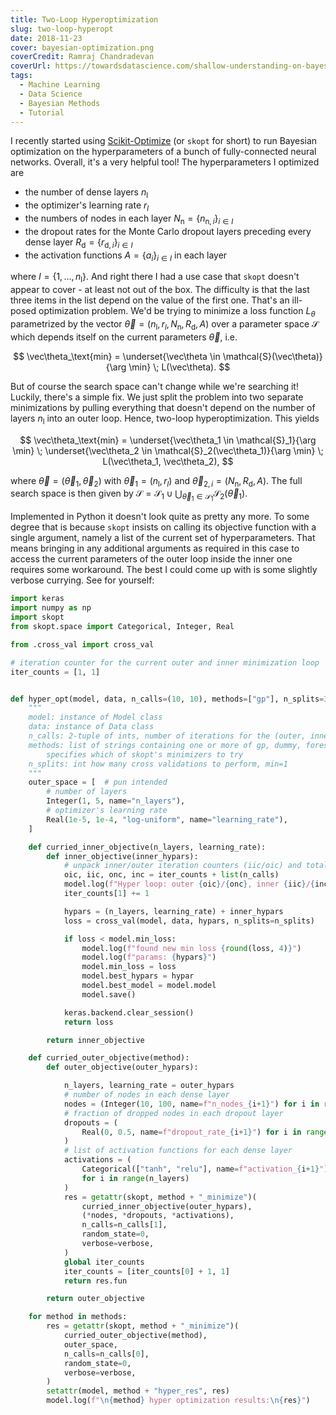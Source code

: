 ```yaml
---
title: Two-Loop Hyperoptimization
slug: two-loop-hyperopt
date: 2018-11-23
cover: bayesian-optimization.png
coverCredit: Ramraj Chandradevan
coverUrl: https://towardsdatascience.com/shallow-understanding-on-bayesian-optimization-324b6c1f7083
tags:
  - Machine Learning
  - Data Science
  - Bayesian Methods
  - Tutorial
---
```


I recently started using [Scikit-Optimize](https://scikit-optimize.github.io/) (or `skopt` for short) to run Bayesian optimization on the hyperparameters of a bunch of fully-connected neural networks. Overall, it's a very helpful tool! The hyperparameters I optimized are

- the number of dense layers $n_\text{l}$
- the optimizer's learning rate $r_l$
- the numbers of nodes in each layer $N_\text{n} = \{n_{\text{n},i}\}_{i \in I}$
- the dropout rates for the Monte Carlo dropout layers preceding every dense layer $R_\text{d} = \{r_{\text{d},i}\}_{i \in I}$
- the activation functions $A = \{a_i\}_{i \in I}$ in each layer

where $I = \{1,\dots,n_\text{l}\}$. And right there I had a use case that `skopt` doesn't appear to cover - at least not out of the box. The difficulty is that the last three items in the list depend on the value of the first one. That's an ill-posed optimization problem. We'd be trying to minimize a loss function $L_\theta$ parametrized by the vector $\vec\theta = (n_\text{l}, r_l, N_\text{n}, R_\text{d}, A)$ over a parameter space $\mathcal{S}$ which depends itself on the current parameters $\vec\theta$, i.e.

$$
\vec\theta_\text{min} = \underset{\vec\theta \in \mathcal{S}(\vec\theta)}{\arg \min} \; L(\vec\theta).
$$

But of course the search space can't change while we're searching it! Luckily, there's a simple fix. We just split the problem into two separate minimizations by pulling everything that doesn't depend on the number of layers $n_\text{l}$ into an outer loop. Hence, two-loop hyperoptimization. This yields

$$
\vec\theta_\text{min} = \underset{\vec\theta_1 \in \mathcal{S}_1}{\arg \min} \; \underset{\vec\theta_2 \in \mathcal{S}_2(\vec\theta_1)}{\arg \min} \; L(\vec\theta_1, \vec\theta_2),
$$

where $\vec\theta = (\vec\theta_1,\vec\theta_2)$ with $\vec\theta_1 = (n_\text{l}, r_l)$ and $\vec\theta_{2,i} = (N_\text{n}, R_\text{d}, A)$. The full search space is then given by $\mathcal{S} = \mathcal{S}_1 \cup \bigcup_{\vec\theta_1 \in \mathcal{S}_1} \mathcal{S}_2(\vec\theta_1)$.

Implemented in Python it doesn't look quite as pretty any more. To some degree that is because `skopt` insists on calling its objective function with a single argument, namely a list of the current set of hyperparameters. That means bringing in any additional arguments as required in this case to access the current parameters of the outer loop inside the inner one requires some workaround. The best I could come up with is some slightly verbose currying. See for yourself:

```python
import keras
import numpy as np
import skopt
from skopt.space import Categorical, Integer, Real

from .cross_val import cross_val

# iteration counter for the current outer and inner minimization loop
iter_counts = [1, 1]


def hyper_opt(model, data, n_calls=(10, 10), methods=["gp"], n_splits=3, verbose=False):
    """
    model: instance of Model class
    data: instance of Data class
    n_calls: 2-tuple of ints, number of iterations for the (outer, inner) minimization loop
    methods: list of strings containing one or more of gp, dummy, forest
        specifies which of skopt's minimizers to try
    n_splits: int how many cross validations to perform, min=1
    """
    outer_space = [  # pun intended
        # number of layers
        Integer(1, 5, name="n_layers"),
        # optimizer's learning rate
        Real(1e-5, 1e-4, "log-uniform", name="learning_rate"),
    ]

    def curried_inner_objective(n_layers, learning_rate):
        def inner_objective(inner_hypars):
            # unpack inner/outer iteration counters (iic/oic) and total number of calls (inc/onc)
            oic, iic, onc, inc = iter_counts + list(n_calls)
            model.log(f"Hyper loop: outer {oic}/{onc}, inner {iic}/{inc}")
            iter_counts[1] += 1

            hypars = (n_layers, learning_rate) + inner_hypars
            loss = cross_val(model, data, hypars, n_splits=n_splits)

            if loss < model.min_loss:
                model.log(f"found new min loss {round(loss, 4)}")
                model.log(f"params: {hypars}")
                model.min_loss = loss
                model.best_hypars = hypar
                model.best_model = model.model
                model.save()

            keras.backend.clear_session()
            return loss

        return inner_objective

    def curried_outer_objective(method):
        def outer_objective(outer_hypars):

            n_layers, learning_rate = outer_hypars
            # number of nodes in each dense layer
            nodes = (Integer(10, 100, name=f"n_nodes_{i+1}") for i in range(n_layers))
            # fraction of dropped nodes in each dropout layer
            dropouts = (
                Real(0, 0.5, name=f"dropout_rate_{i+1}") for i in range(n_layers)
            )
            # list of activation functions for each dense layer
            activations = (
                Categorical(["tanh", "relu"], name=f"activation_{i+1}")
                for i in range(n_layers)
            )
            res = getattr(skopt, method + "_minimize")(
                curried_inner_objective(outer_hypars),
                (*nodes, *dropouts, *activations),
                n_calls=n_calls[1],
                random_state=0,
                verbose=verbose,
            )
            global iter_counts
            iter_counts = [iter_counts[0] + 1, 1]
            return res.fun

        return outer_objective

    for method in methods:
        res = getattr(skopt, method + "_minimize")(
            curried_outer_objective(method),
            outer_space,
            n_calls=n_calls[0],
            random_state=0,
            verbose=verbose,
        )
        setattr(model, method + "hyper_res", res)
        model.log(f"\n{method} hyper optimization results:\n{res}")
```
